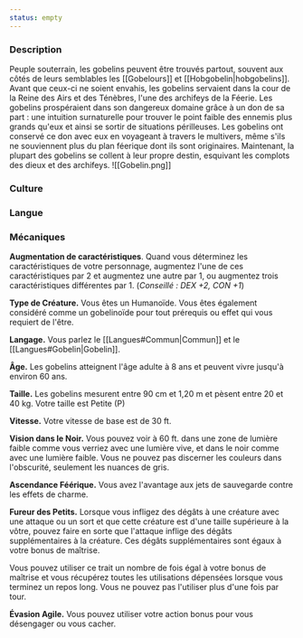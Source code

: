 ```yaml
---
status: empty
---
```

### Description

Peuple souterrain, les gobelins peuvent être trouvés partout, souvent aux côtés de leurs semblables les [[Gobelours]] et [[Hobgobelin|hobgobelins]]. Avant que ceux-ci ne soient envahis, les gobelins servaient dans la cour de la Reine des Airs et des Ténèbres, l'une des archifeys de la Féerie. Les gobelins prospéraient dans son dangereux domaine grâce à un don de sa part : une intuition surnaturelle pour trouver le point faible des ennemis plus grands qu'eux et ainsi se sortir de situations périlleuses. Les gobelins ont conservé ce don avec eux en voyageant à travers le multivers, même s'ils ne souviennent plus du plan féerique dont ils sont originaires. Maintenant, la plupart des gobelins se collent à leur propre destin, esquivant les complots des dieux et des archifeys.
![[Gobelin.png]]
### Culture

### Langue

### Mécaniques

**Augmentation de caractéristiques**. Quand vous déterminez les caractéristiques de votre personnage, augmentez l'une de ces caractéristiques par 2 et augmentez une autre par 1, ou augmentez trois caractéristiques différentes par 1. (*Conseillé : DEX +2, CON +1*)

**Type de Créature.** Vous êtes un Humanoïde. Vous êtes également considéré comme un gobelinoïde pour tout prérequis ou effet qui vous requiert de l'être.

**Langage.** Vous parlez le [[Langues#Commun|Commun]] et le [[Langues#Gobelin|Gobelin]].

**Âge.** Les gobelins atteignent l'âge adulte à 8 ans et peuvent vivre jusqu'à environ 60 ans.

**Taille.** Les gobelins mesurent entre 90 cm et 1,20 m et pèsent entre 20 et 40 kg. Votre taille est Petite (P)

**Vitesse.** Votre vitesse de base est de 30 ft.

**Vision dans le Noir.** Vous pouvez voir à 60 ft. dans une zone de lumière faible comme vous verriez avec une lumière vive, et dans le noir comme avec une lumière faible. Vous ne pouvez pas discerner les couleurs dans l'obscurité, seulement les nuances de gris.

**Ascendance Féérique.** Vous avez l'avantage aux jets de sauvegarde contre les effets de charme.

**Fureur des Petits.** Lorsque vous infligez des dégâts à une créature avec une attaque ou un sort et que cette créature est d'une taille supérieure à la vôtre, pouvez faire en sorte que l'attaque inflige des dégâts supplémentaires à la créature. Ces dégâts supplémentaires sont égaux à votre bonus de maîtrise.

Vous pouvez utiliser ce trait un nombre de fois égal à votre bonus de maîtrise et vous récupérez toutes les utilisations dépensées lorsque vous terminez un repos long. Vous ne pouvez pas l'utiliser plus d'une fois par tour.

**Évasion Agile.** Vous pouvez utiliser votre action bonus pour vous désengager ou vous cacher.






